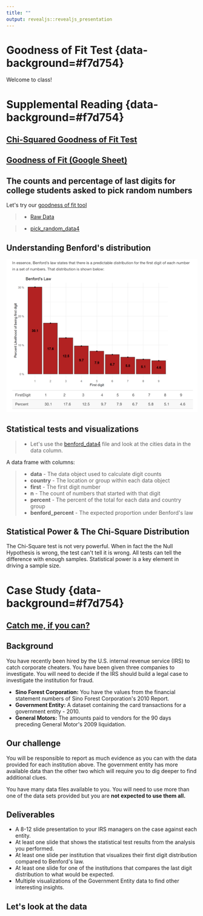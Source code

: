```yaml
---
title: ""
output: revealjs::revealjs_presentation
---
```


# Goodness of Fit Test {data-background=#f7d754}

Welcome to class!

# Supplemental Reading {data-background=#f7d754}

## [Chi-Squared Goodness of Fit Test](https://byuistats.github.io/BYUI_CSE150_StatBook/inferential-decision-making.html#chi-squared-goodness-of-fit-test)

## [Goodness of Fit (Google Sheet)](https://docs.google.com/spreadsheets/d/1MKIIJ6bi0tQSvSvqvbimGxy9TredQAUhd3XGTDl_QNQ/template/preview)

## The counts and percentage of last digits for college students asked to pick random numbers

Let's try our [goodness of fit tool](https://docs.google.com/spreadsheets/d/1MKIIJ6bi0tQSvSvqvbimGxy9TredQAUhd3XGTDl_QNQ/template/preview)

> - [Raw Data](https://docs.google.com/spreadsheets/d/1TasFdyWr9xN7uWiWw0PkaFDwHYgQiC3y41YKR9CFRlA/edit#gid=0)

> - [pick_random_data4](https://docs.google.com/spreadsheets/d/14dik9IbVtxpEIaG9QvnOEKX-EjcefDXAB2XwZlIYOtE/edit?usp=sharing)

## Understanding Benford's distribution

![](images/sr/benfords.png)

## Statistical tests and visualizations

> - Let's use the [benford_data4](https://docs.google.com/spreadsheets/d/14-ERiaeVo5ljqBYHoa-O5HrfsykWVxFaiM2c2yq0zNA/edit?usp=sharing) file and look at the cities data in the data column.

<!--------------
Expected count under Benford's law (Tableau Calculated Field)

```
sum([Benford Percent]) * TOTAL(sum([N]))
```
---------------->

A data frame with columns:

> - **data** - The data object used to calculate digit counts
> - **country** - The location or group within each data object
> - **first** - The first digit number
> - **n** - The count of numbers that started with that digit
> - **percent** - The percent of the total for each data and country group
> - **benford_percent** - The expected proportion under Benford's law


<!------
## Tableau Calculated Field
------->


## Statistical Power & The Chi-Square Distribution

The Chi-Square test is not very powerful. When in fact the the Null Hypothesis is wrong, the test can't tell it is wrong.  All tests can tell the difference with enough samples. Statistical power is a key element in driving a sample size.

<!-------------
- [Type I, Type II, and Power](https://www.simplypsychology.org/type_I_and_type_II_errors.html)
- [What is power?](https://www.statisticsteacher.org/2017/09/15/what-is-power/)
------------->

# Case Study {data-background=#f7d754}

## [Catch me, if you can?](https://byuistats.github.io/CSE150/project.html#Case_Study_6:_Catch_me,_if_you_can)

## Background

You have recently been hired by the U.S. internal revenue service (IRS) to catch corporate cheaters. You have been given three companies to investigate. You will need to decide if the IRS should build a legal case to investigate the institution for fraud.

- **Sino Forest Corporation:** You have the values from the financial statement numbers of Sino Forest Corporation's 2010 Report.
- **Government Entity:** A dataset containing the card transactions for a government entity - 2010.
- **General Motors:** The amounts paid to vendors for the 90 days preceding General Motor's 2009 liquidation.

## Our challenge

You will be responsible to report as much evidence as you can with the data provided for each institution above. The government entity has more available data than the other two which will require you to dig deeper to find additional clues.

You have many data files available to you. You will need to use more than one of the data sets provided but you are **not expected to use them all.**

## Deliverables

- A 8-12 slide presentation to your IRS managers on the case against each entity.
- At least one slide that shows the statistical test results from the analysis you performed.
- At least one slide per institution that visualizes their first digit distribution compared to Benford's law.
- At least one slide for one of the institutions that compares the last digit distribution to what would be expected.
- Multiple visualizations of the Government Entity data to find other interesting insights.

## Let's look at the data

